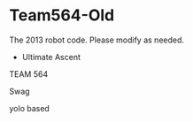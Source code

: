 Team564-Old
===========



The 2013 robot code. Please modify as needed.


- Ultimate Ascent


TEAM 564

Swag


yolo
based
